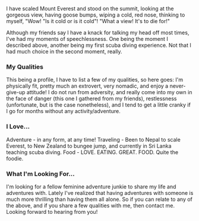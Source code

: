 I have scaled Mount Everest and stood on the summit, looking at the gorgeous view, having goose bumps, wiping a cold, red nose, thinking to myself, "Wow! "Is it cold or is it cold"! "What a view! It's to die for!"

Although my friends say I have a knack for talking my head off most times, I've had my moments of speechlessness. One being the moment I described above, another being my first scuba diving experience. Not that I had much choice in the second moment, really. 

### My Qualities
This being a profile, I have to list a few of my qualities, so here goes:
I'm physically fit, pretty much an extrovert, very nomadic, and enjoy a never-give-up attitude! I do not run from adversity, and really come into my own in the face of danger (this one I gathered from my friends), restlessness (unfortunate, but is the case nonetheless), and I tend to get a little cranky if I go for months without any activity/adventure.

### I Love...
Adventure - in any form, at any time! 
Traveling - Been to Nepal to scale Everest, to New Zealand to bungee jump, and currently in Sri Lanka teaching scuba diving.
Food - LOVE. EATING. GREAT. FOOD. Quite the foodie.

### What I'm Looking For...
I'm looking for a fellow feminine adventure junkie to share my life and adventures with. Lately I've realized that having adventures with someone is much more thrilling than having them all alone. So if you can relate to any of the above, and if you share a few qualities with me, then contact me. Looking forward to hearing from you!